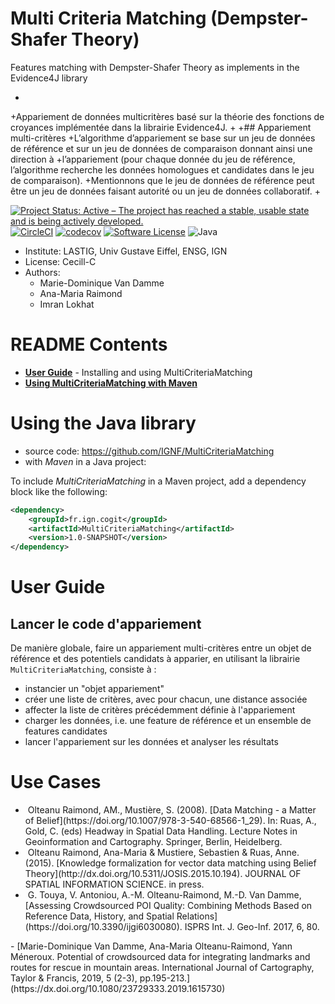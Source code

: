 # Multi Criteria Matching (Dempster-Shafer Theory)

Features matching with Dempster-Shafer Theory as implements in the Evidence4J library

+
+Appariement de données multicritères basé sur la théorie des fonctions de croyances implémentée dans la librairie Evidence4J.
+
+## Appariement multi-critères
+L’algorithme d’appariement se base sur un jeu de données de référence et sur un jeu de données de comparaison donnant ainsi une direction à 
+l’appariement (pour chaque donnée du jeu de référence, l’algorithme recherche les données homologues et candidates dans le jeu de comparaison). 
+Mentionnons que le jeu de données de référence peut être un jeu de données faisant autorité ou un jeu de données collaboratif.
+



[![Project Status: Active – The project has reached a stable, usable state and is being actively developed.](https://www.repostatus.org/badges/latest/active.svg)](https://www.repostatus.org/#active)
[![CircleCI](https://img.shields.io/circleci/project/github/umrlastig/MultiCriteriaMatching/master.svg?style=flat-square&label=CircleCI)](https://circleci.com/gh/umrlastig/MultiCriteriaMatching)
[![codecov](https://codecov.io/gh/umrlastig/MultiCriteriaMatching/branch/master/graph/badge.svg?token=pHLaV21j2O)](https://codecov.io/gh/umrlastig/MultiCriteriaMatching)
[![Software License](https://img.shields.io/badge/Licence-Cecill--C-blue.svg?style=flat)](https://github.com/umrlastig/MultiCriteriaMatching/blob/master/Licence-en.html)
![Java](https://img.shields.io/badge/java-%23ED8B00.svg?style=for-the-badge&logo=java&logoColor=white)

* Institute: LASTIG, Univ Gustave Eiffel, ENSG, IGN
* License: Cecill-C
* Authors:
	- Marie-Dominique Van Damme
	- Ana-Maria Raimond
	- Imran Lokhat


# README Contents

* [**User Guide**](#user-guide) - Installing and using MultiCriteriaMatching
* [**Using MultiCriteriaMatching with Maven**](#)


# Using the Java library
- source code: https://github.com/IGNF/MultiCriteriaMatching
- with *Maven* in a Java project:

To include *MultiCriteriaMatching* in a Maven project, add a dependency block like the following:

```xml
<dependency>
    <groupId>fr.ign.cogit</groupId>
    <artifactId>MultiCriteriaMatching</artifactId>
    <version>1.0-SNAPSHOT</version>
</dependency>
```


# User Guide

## Lancer le code d'appariement

De manière globale, faire un appariement multi-critères entre un objet de référence et des potentiels candidats à apparier, en utilisant la librairie `MultiCriteriaMatching`, consiste à :
* instancier un "objet appariement"
* créer une liste de critères, avec pour chacun, une distance associée
* affecter la liste de critères précédemment définie à l'appariement
* charger les données, i.e. une feature de référence et un ensemble de features candidates
* lancer l'appariement sur les données et analyser les résultats



# Use Cases
<ul>
<li> Olteanu Raimond, AM., Mustière, S. (2008). [Data Matching - a Matter of Belief](https://doi.org/10.1007/978-3-540-68566-1_29). In: Ruas, A., Gold, C. (eds) Headway in Spatial Data Handling. Lecture Notes in Geoinformation and Cartography. Springer, Berlin, Heidelberg. </li>
<li> Olteanu Raimond, Ana-Maria & Mustiere, Sebastien & Ruas, Anne. (2015). [Knowledge formalization for vector data matching using Belief Theory](http://dx.doi.org/10.5311/JOSIS.2015.10.194). JOURNAL OF SPATIAL INFORMATION SCIENCE. in press. </li>
<li> G. Touya, V. Antoniou, A.-M. Olteanu-Raimond, M.-D. Van Damme, [Assessing Crowdsourced POI Quality: Combining Methods Based on Reference Data, History, and Spatial Relations](https://doi.org/10.3390/ijgi6030080). ISPRS Int. J. Geo-Inf. 2017, 6, 80.  </li>
</ul>
- [Marie-Dominique Van Damme, Ana-Maria Olteanu-Raimond, Yann Méneroux. Potential of crowdsourced data for integrating landmarks and routes for rescue in mountain areas. International Journal of Cartography, Taylor & Francis, 2019, 5 (2-3), pp.195-213.](https://dx.doi.org/10.1080/23729333.2019.1615730) 

